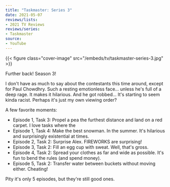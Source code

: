 ```yaml
---
title: "Taskmaster: Series 3"
date: 2021-05-07
reviews/lists:
- 2021 TV Reviews
reviews/series:
- Taskmaster
source:
- YouTube
---
```

{{< figure class="cover-image" src="/embeds/tv/taskmaster-series-3.jpg" >}}

Further back! Season 3!

I don't have as much to say about the contestants this time around, except for Paul Chowdhry. Such a resting emotionless face... unless he's full of a deep rage. It makes it hilarious. And he got robbed... It's starting to seem kinda racist. Perhaps it's just my own viewing order?

A few favorite moments:

* Episode 1, Task 3: Propel a pea the furthest distance and land on a red carpet. I love tasks where the 
* Episode 1, Task 4: Make the best snowman. In the summer. It's hilarious and surprisingly existential at times. 
* Episode 2, Task 2: Surprise Alex. FIREWORKS are surprising!
* Episode 3, Task 2: Fill an egg cup with sweat. Well, that's gross. 
* Episode 4, Task 2: Spread your clothes as far and wide as possible. It's fun to bend the rules (and spend money). 
* Episode 5, Task 2: Transfer water between buckets without moving either. Cheating!

Pity it's only 5 episodes, but they're still good ones. 